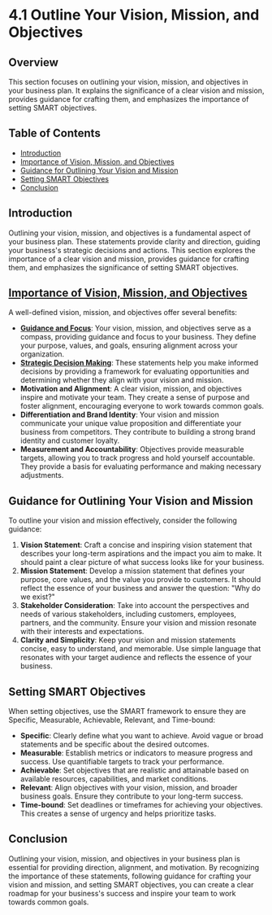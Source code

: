# 4.1 Outline Your Vision, Mission, and Objectives

## Overview
This section focuses on outlining your vision, mission, and objectives in your business plan. It explains the significance of a clear vision and mission, provides guidance for crafting them, and emphasizes the importance of setting SMART objectives.

## Table of Contents
- [Introduction](#introduction)
- [Importance of Vision, Mission, and Objectives](#importance-of-vision-mission-and-objectives)
- [Guidance for Outlining Your Vision and Mission](#guidance-for-outlining-your-vision-and-mission)
- [Setting SMART Objectives](#setting-smart-objectives)
- [Conclusion](#conclusion)

## Introduction
Outlining your vision, mission, and objectives is a fundamental aspect of your business plan. These statements provide clarity and direction, guiding your business's strategic decisions and actions. This section explores the importance of a clear vision and mission, provides guidance for crafting them, and emphasizes the significance of setting SMART objectives.

## [Importance of Vision, Mission, and Objectives](https://github.com/mrthomware/MakerSpace/blob/main/MakerSpace/4.1_Outline_your_vision%2C_mission%2C_and_objectives/Importance%20of%20Vision%2C%20Mission%2C%20and%20Objectives/README.md)
A well-defined vision, mission, and objectives offer several benefits:
- [**Guidance and Focus**](https://github.com/mrthomware/MakerSpace/blob/main/MakerSpace/4.1_Outline_your_vision%2C_mission%2C_and_objectives/Importance%20of%20Vision%2C%20Mission%2C%20and%20Objectives/Guidance%20and%20Focus.md): Your vision, mission, and objectives serve as a compass, providing guidance and focus to your business. They define your purpose, values, and goals, ensuring alignment across your organization.
- [**Strategic Decision Making**](https://github.com/mrthomware/MakerSpace/blob/main/MakerSpace/4.1_Outline_your_vision%2C_mission%2C_and_objectives/Importance%20of%20Vision%2C%20Mission%2C%20and%20Objectives/Strategic%20Decision%20Making.md): These statements help you make informed decisions by providing a framework for evaluating opportunities and determining whether they align with your vision and mission.
- **Motivation and Alignment**: A clear vision, mission, and objectives inspire and motivate your team. They create a sense of purpose and foster alignment, encouraging everyone to work towards common goals.
- **Differentiation and Brand Identity**: Your vision and mission communicate your unique value proposition and differentiate your business from competitors. They contribute to building a strong brand identity and customer loyalty.
- **Measurement and Accountability**: Objectives provide measurable targets, allowing you to track progress and hold yourself accountable. They provide a basis for evaluating performance and making necessary adjustments.

## Guidance for Outlining Your Vision and Mission
To outline your vision and mission effectively, consider the following guidance:
1. **Vision Statement**: Craft a concise and inspiring vision statement that describes your long-term aspirations and the impact you aim to make. It should paint a clear picture of what success looks like for your business.
2. **Mission Statement**: Develop a mission statement that defines your purpose, core values, and the value you provide to customers. It should reflect the essence of your business and answer the question: "Why do we exist?"
3. **Stakeholder Consideration**: Take into account the perspectives and needs of various stakeholders, including customers, employees, partners, and the community. Ensure your vision and mission resonate with their interests and expectations.
4. **Clarity and Simplicity**: Keep your vision and mission statements concise, easy to understand, and memorable. Use simple language that resonates with your target audience and reflects the essence of your business.

## Setting SMART Objectives
When setting objectives, use the SMART framework to ensure they are Specific, Measurable, Achievable, Relevant, and Time-bound:
- **Specific**: Clearly define what you want to achieve. Avoid vague or broad statements and be specific about the desired outcomes.
- **Measurable**: Establish metrics or indicators to measure progress and success. Use quantifiable targets to track your performance.
- **Achievable**: Set objectives that are realistic and attainable based on available resources, capabilities, and market conditions.
- **Relevant**: Align objectives with your vision, mission, and broader business goals. Ensure they contribute to your long-term success.
- **Time-bound**: Set deadlines or timeframes for achieving your objectives. This creates a sense of urgency and helps prioritize tasks.

## Conclusion
Outlining your vision, mission, and objectives in your business plan is essential for providing direction, alignment, and motivation. By recognizing the importance of these statements, following guidance for crafting your vision and mission, and setting SMART objectives, you can create a clear roadmap for your business's success and inspire your team to work towards common goals.
